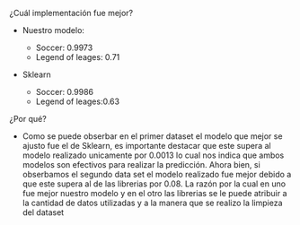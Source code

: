 
¿Cuál implementación fue mejor?
  - Nuestro modelo: 
    -   Soccer: 0.9973
    -   Legend of leages: 0.71
    
  - Sklearn
    - Soccer: 0.9986
    - Legend of leages:0.63
    
¿Por qué?
- Como se puede obserbar en el primer dataset el modelo que mejor se ajusto fue el de Sklearn, es importante destacar que este supera al modelo realizado unicamente por 0.0013 lo cual nos indica que ambos modelos son efectivos para realizar la predicción. Ahora bien, si obserbamos el segundo data set el modelo realizado fue mejor debido a que este supera al de las librerias por 0.08. La razón por la cual en uno fue mejor nuestro modelo y en el otro las librerias se le puede atribuir a la cantidad de datos utilizadas y a la manera que se realizo la limpieza del dataset
